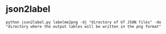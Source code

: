 # json2label

`python json2label.py labelme2png -dj "directory of GT JSON files" -do "directory where the output lables will be written in the png format"`
